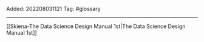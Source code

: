 Added: 202208031121
Tag: #glossary


___
[[Skiena-The Data Science  Design Manual 1st|The Data Science Design Manual 1st]]